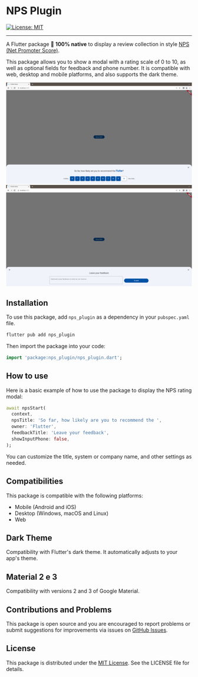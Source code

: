# NPS Plugin

<a href="https://opensource.org/licenses/MIT"><img src="https://img.shields.io/badge/license-MIT-purple.svg" alt="License: MIT"></a>

---

A Flutter package 💙 **100% native** to display a review collection in style [NPS (Net Promoter Score)](https://en.wikipedia.org/wiki/Net_promoter_score).

This package allows you to show a modal with a rating scale of 0 to 10, as well as optional fields for feedback and phone number. It is compatible with web, desktop and mobile platforms, and also supports the dark theme.

<img src="images/nps.png" width="800" >
<img src="images/feedback.png" width="800" >

## Installation

To use this package, add `nps_plugin` as a dependency in your `pubspec.yaml` file.

```sh
flutter pub add nps_plugin
```

Then import the package into your code:

```dart
import 'package:nps_plugin/nps_plugin.dart';
```

## How to use
Here is a basic example of how to use the package to display the NPS rating modal:

```dart
await npsStart(
  context,
  npsTitle: 'So far, how likely are you to recommend the ',
  owner: 'Flutter',
  feedbackTitle: 'Leave your feedback',
  showInputPhone: false,
);
```

You can customize the title, system or company name, and other settings as needed.

## Compatibilities
This package is compatible with the following platforms:

- Mobile (Android and iOS)
- Desktop (Windows, macOS and Linux)
- Web

## Dark Theme
Compatibility with Flutter's dark theme. It automatically adjusts to your app's theme.

## Material 2 e 3
Compatibility with versions 2 and 3 of Google Material.

## Contributions and Problems
This package is open source and you are encouraged to report problems or submit suggestions for improvements via issues on [GitHub Issues](https://github.com/wellitonklein/nps_plugin/issues).

## License
This package is distributed under the [MIT License](https://en.wikipedia.org/wiki/MIT_License). See the LICENSE file for details.